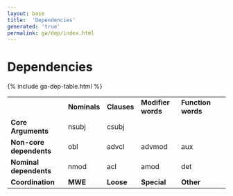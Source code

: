 ```yaml
---
layout: base
title:  'Dependencies'
generated: 'true'
permalink: ga/dep/index.html
---
```


# Dependencies

{% include ga-dep-table.html %}
<table>
<tr>
<td></td>
<td><strong>Nominals</strong></td>
<td><strong>Clauses</strong></td>
<td><strong>Modifier words</strong></td>
<td><strong>Function words</strong></td>

</tr>
<tr>
<td><strong>Core Arguments</strong></td>
<td>nsubj</td>
<td>csubj</td>
</tr>
<tr>
<td><strong>Non-core dependents</strong></td>
<td>obl</td>
<td>advcl</td>
<td>advmod</td>
<td>aux</td>
<td></td>
</tr>
<td><strong>Nominal dependents</strong></td>
<td>nmod</td>
<td>acl</td>
<td>amod</td>
<td>det</td>
</tr>
<td><strong>Coordination</strong></td>
<td><strong>MWE</strong></td>
<td><strong>Loose</strong></td>
<td><strong>Special</strong></td>
<td><strong>Other</strong></td>
</table>



